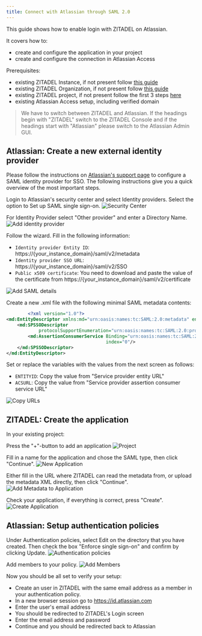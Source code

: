 ```yaml
---
title: Connect with Atlassian through SAML 2.0
---
```


This guide shows how to enable login with ZITADEL on Atlassian.

It covers how to:

- create and configure the application in your project
- create and configure the connection in Atlassian Access

Prerequisites:

- existing ZITADEL Instance, if not present follow [this guide](../../guides/start/quickstart)
- existing ZITADEL Organization, if not present follow [this guide](../../guides/manage/console/organizations)
- existing ZITADEL project, if not present follow the first 3 steps [here](../../guides/manage/console/projects)
- existing Atlassian Access setup, including verified domain

> We have to switch between ZITADEL and Atlassian. If the headings begin with "ZITADEL" switch to the ZITADEL
> Console and
> if the headings start with "Atlassian" please switch to the Atlassian Admin GUI.

## **Atlassian**: Create a new external identity provider

Please follow the instructions on [Atlassian's support page](https://support.atlassian.com/security-and-access-policies/docs/configure-saml-single-sign-on-with-an-identity-provider/) to configure a SAML identity provider for SSO.
The following instructions give you a quick overview of the most important steps.

Login to Atlassian's security center and select Identity providers.
Select the option to Set up SAML single sign-on.
![Security Center](/img/saml/atlassian/atlassian-01.png)

For Identity Provider select "Other provider" and enter a Directory Name.
![Add identity provider](/img/saml/atlassian/atlassian-02.png)

Follow the wizard.
Fill in the following information:

- `Identity provider Entity ID`: https://{your_instance_domain}/saml/v2/metadata
- `Identity provider SSO URL`: https://{your_instance_domain}/saml/v2/SSO
- `Public x509 certificate`: You need to download and paste the value of the certificate from https://{your_instance_domain}/saml/v2/certificate

![Add SAML details](/img/saml/atlassian/atlassian-03.png)

Create a new .xml file with the following minimal SAML metadata contents:

```xml
        <?xml version="1.0"?>
<md:EntityDescriptor xmlns:md="urn:oasis:names:tc:SAML:2.0:metadata" entityID="${ENTITYID}">
    <md:SPSSODescriptor
            protocolSupportEnumeration="urn:oasis:names:tc:SAML:2.0:protocol urn:oasis:names:tc:SAML:1.1:protocol">
        <md:AssertionConsumerService Binding="urn:oasis:names:tc:SAML:2.0:bindings:HTTP-POST" Location="${ACSURL}"
                                     index="0"/>
    </md:SPSSODescriptor>
</md:EntityDescriptor>
```

Set or replace the variables with the values from the next screen as follows:

- `ENTITYID`: Copy the value from "Service provider entity URL"
- `ACSURL`: Copy the value from "Service provider assertion consumer service URL"

![Copy URLs](/img/saml/atlassian/atlassian-04.png)

## **ZITADEL**: Create the application

In your existing project:

Press the "+"-button to add an application
![Project](/img/saml/zitadel/project.png)

Fill in a name for the application and chose the SAML type, then click "Continue".
![New Application](/img/saml/zitadel/application_saml.png)

Either fill in the URL where ZITADEL can read the metadata from, or upload the metadata XML directly, then click "Continue".
![Add Metadata to Application](/img/saml/zitadel/application_saml_metadata.png)

Check your application, if everything is correct, press "Create".
![Create Application](/img/saml/zitadel/application_saml_create.png)

## **Atlassian**: Setup authentication policies

Under Authentication policies, select Edit on the directory that you have created.
Then check the box "Enforce single sign-on" and confirm by clicking Update.
![Authentication policies](/img/saml/atlassian/atlassian-05.png)

Add members to your policy.
![Add Members](/img/saml/atlassian/atlassian-06.png)

Now you should be all set to verify your setup:

- Create an user in ZITADEL with the same email address as a member in your authentication policy.
- In a new browser session go to https://id.atlassian.com
- Enter the user's email address
- You should be redirected to ZITADEL's Login screen
- Enter the email address and password
- Continue and you should be redirected back to Atlassian
